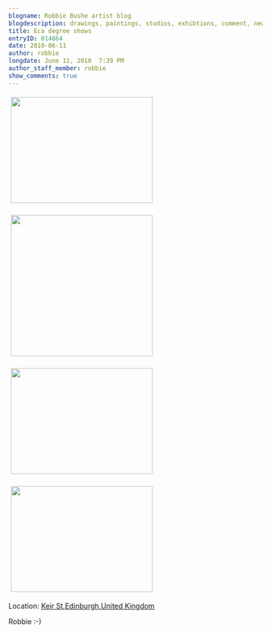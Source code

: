 ```yaml
---
blogname: Robbie Bushe artist blog
blogdescription: drawings, paintings, studios, exhibtions, comment, news as they happen to Robbie Bushe
title: Eca degree shows
entryID: 014664
date: 2010-06-11
author: robbie
longdate: June 11, 2010  7:39 PM
author_staff_member: robbie
show_comments: true
---
```


<a href='http://www.flickr.com/photos/80876565@N00/4690869653/'><img src='http://farm5.static.flickr.com/4012/4690869653_e600237506_m.jpg' border='0' width='281' height='210' style='margin:5px' /></a>

<a href='http://www.flickr.com/photos/80876565@N00/4690870239/'><img src='http://farm5.static.flickr.com/4065/4690870239_b6879acfd3_m.jpg' border='0' width='281' height='280' style='margin:5px' /></a>

<a href='http://www.flickr.com/photos/80876565@N00/4690870529/'><img src='http://farm5.static.flickr.com/4026/4690870529_9ddf2149a9_m.jpg' border='0' width='281' height='210' style='margin:5px' /></a>

<a href='http://www.flickr.com/photos/80876565@N00/4691503100/'><img src='http://farm5.static.flickr.com/4053/4691503100_f3aebd8706_m.jpg' border='0' width='281' height='210' style='margin:5px' /></a>

Location: <a href='http://maps.google.com/maps?q=Keir%20St,Edinburgh,United%20Kingdom%4055.945745%2C-3.198490&amp;z=10'>Keir St,Edinburgh,United Kingdom</a>

Robbie :-)
